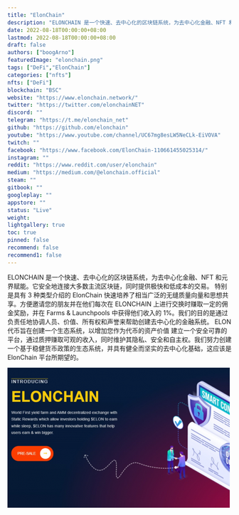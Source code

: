 ```yaml
---
title: "ElonChain"
description: "ELONCHAIN 是一个快速、去中心化的区块链系统，为去中心化金融、NFT 和元界赋能"
date: 2022-08-18T00:00:00+08:00
lastmod: 2022-08-18T00:00:00+08:00
draft: false
authors: ["boogArno"]
featuredImage: "elonchain.png"
tags: ["DeFi","ElonChain"]
categories: ["nfts"]
nfts: ["DeFi"]
blockchain: "BSC"
website: "https://www.elonchain.network/"
twitter: "https://twitter.com/elonchainNET"
discord: ""
telegram: "https://t.me/elonchain_net"
github: "https://github.com/elonchain"
youtube: "https://www.youtube.com/channel/UC67mg8esLW5NeCLk-EiVOVA"
twitch: ""
facebook: "https://www.facebook.com/ElonChain-110661455025314/"
instagram: ""
reddit: "https://www.reddit.com/user/elonchain"
medium: "https://medium.com/@elonchain.official"
steam: ""
gitbook: ""
googleplay: ""
appstore: ""
status: "Live"
weight: 
lightgallery: true
toc: true
pinned: false
recommend: false
recommend1: false
---
```

ELONCHAIN 是一个快速、去中心化的区块链系统，为去中心化金融、NFT 和元界赋能。它安全地连接大多数主流区块链，同时提供极快和低成本的交易。
特别是具有 3 种类型介绍的 ElonChain 快速培养了相当广泛的无缝质量向量和思想共享。方便邀请您的朋友并在他们每次在 ELONCHAIN 上进行交换时赚取一定的佣金奖励，并在 Farms & Launchpools 中获得他们收入的 1%。我们的目的是通过负责任地协调人员、价值、所有权和声誉来帮助创建去中心化的金融系统。 ELON 代币旨在创建一个生态系统，以增加您作为代币的资产价值 建立一个安全可靠的平台，通过质押赚取可观的收入，同时维护其隐私、安全和自主权。我们努力创建一个基于稳健货币政策的生态系统，并具有健全而坚实的去中心化基础，这应该是 ElonChain 平台所期望的。

![elonchain-dapp-defi-bsc-image1-500x315_ddc886b08081ebaf23465c5939d46657](elonchain-dapp-defi-bsc-image1-500x315_ddc886b08081ebaf23465c5939d46657.png)

